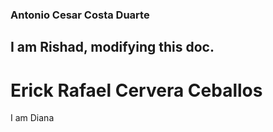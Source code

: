 ### Antonio Cesar Costa Duarte ###
## I am Rishad, modifying this doc.
# Erick Rafael Cervera Ceballos
I am Diana 

